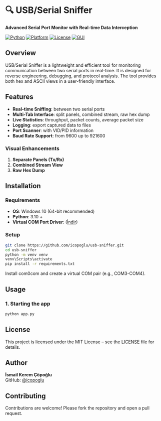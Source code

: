 # 🔍 USB/Serial Sniffer

**Advanced Serial Port Monitor with Real-time Data Interception**

[![Python](https://img.shields.io/badge/Python-3.7+-blue.svg)](https://www.python.org/downloads/)
[![Platform](https://img.shields.io/badge/Platform-Windows-green.svg)](https://www.microsoft.com/windows)
[![License](https://img.shields.io/badge/License-MIT-yellow.svg)](LICENSE)
[![GUI](https://img.shields.io/badge/GUI-Tkinter-orange.svg)](https://docs.python.org/3/library/tkinter.html)

## Overview

USB/Serial Sniffer is a lightweight and efficient tool for monitoring communication between two serial ports in real-time.
It is designed for reverse engineering, debugging, and protocol analysis. The tool provides both hex and ASCII views in a user-friendly interface.

## Features

- **Real-time Sniffing**: between two serial ports
- **Multi-Tab Interface**: split panels, combined stream, raw hex dump
- **Live Statistics**: throughput, packet counts, average packet size
- **Logging**: export captured data to files
- **Port Scanner**: with VID/PID information
- **Baud Rate Support**: from 9600 up to 921600

### Visual Enhancements
1. **Separate Panels (Tx/Rx)**
2. **Combined Stream View**
3. **Raw Hex Dump**

## Installation

### Requirements
- **OS**: Windows 10 (64-bit recommended)
- **Python**: 3.10 + 
- **Virtual COM Port Driver**: ([İndir](http://com0com.sourceforge.net/))

### Setup
```bash
git clone https://github.com/icopoglu/usb-sniffer.git
cd usb-sniffer
python -m venv venv
venv\Scripts\activate
pip install -r requirements.txt
```
Install com0com and create a virtual COM pair (e.g., COM3-COM4).


## Usage

### 1. Starting the app
```bash
python app.py
```

## License
This project is licensed under the MIT License – see the [LICENSE](LICENSE) file for details.

## Author
**İsmail Kerem Çöpoğlu**  
GitHub: [@icopoglu](https://github.com/icopoglu)

## Contributing
Contributions are welcome! Please fork the repository and open a pull request.